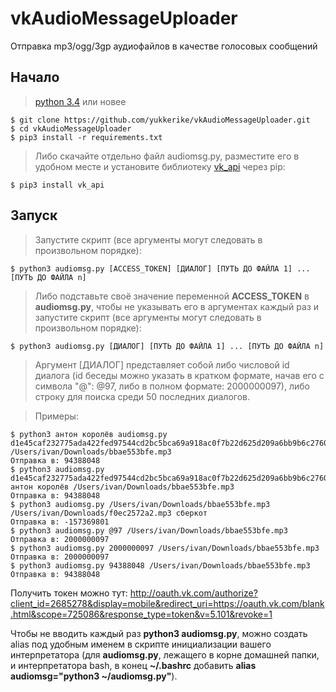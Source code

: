 # vkAudioMessageUploader
Отправка mp3/ogg/3gp аудиофайлов в качестве голосовых сообщений


## Начало

> [python 3.4](https://python.org/) или новее

    $ git clone https://github.com/yukkerike/vkAudioMessageUploader.git
    $ cd vkAudioMessageUploader
    $ pip3 install -r requirements.txt

> Либо скачайте отдельно файл audiomsg.py, разместите его в удобном месте и установите библиотеку [vk_api](https://github.com/python273/vk_api) через pip: 

    $ pip3 install vk_api

## Запуск

> Запустите скрипт (все аргументы могут следовать в произвольном порядке):

    $ python3 audiomsg.py [ACCESS_TOKEN] [ДИАЛОГ] [ПУТЬ ДО ФАЙЛА 1] ... [ПУТЬ ДО ФАЙЛА n]

> Либо подставьте своё значение переменной __ACCESS_TOKEN__ в __audiomsg.py__, чтобы не указывать его в аргументах каждый раз и запустите скрипт  (все аргументы могут следовать в произвольном порядке):

    $ python3 audiomsg.py [ДИАЛОГ] [ПУТЬ ДО ФАЙЛА 1] ... [ПУТЬ ДО ФАЙЛА n]


> Аргумент [ДИАЛОГ] представляет собой либо числовой id диалога (id беседы можно указать в кратком формате, начав его с символа "@": @97, либо в полном формате: 2000000097), либо строку для поиска среди 50 последних диалогов.

> Примеры:

    $ python3 антон королёв audiomsg.py d1e45caf232775ada422fed97544cd2bc5bca69a918ac0f7b22d625d209a6bb9b6c2760767865111c3ed4  /Users/ivan/Downloads/bbae553bfe.mp3 
    Отправка в: 94388048
    $ python3 audiomsg.py d1e45caf232775ada422fed97544cd2bc5bca69a918ac0f7b22d625d209a6bb9b6c2760767865111c3ed4 антон королёв /Users/ivan/Downloads/bbae553bfe.mp3
    Отправка в: 94388048
    $ python3 audiomsg.py /Users/ivan/Downloads/bbae553bfe.mp3 /Users/ivan/Downloads/f0ec2572a2.mp3 сберкот
    Отправка в: -157369801
    $ python3 audiomsg.py @97 /Users/ivan/Downloads/bbae553bfe.mp3
    Отправка в: 2000000097
    $ python3 audiomsg.py 2000000097 /Users/ivan/Downloads/bbae553bfe.mp3
    Отправка в: 2000000097
    $ python3 audiomsg.py 94388048 /Users/ivan/Downloads/bbae553bfe.mp3
    Отправка в: 94388048

Получить токен можно тут: <http://oauth.vk.com/authorize?client_id=2685278&display=mobile&redirect_uri=https://oauth.vk.com/blank.html&scope=725086&response_type=token&v=5.101&revoke=1>

Чтобы не вводить каждый раз __python3 audiomsg.py__, можно создать alias под удобным именем в скрипте инициализации вашего интерпретатора (для __audiomsg.py__, лежащего в корне домашней папки, и интерпретатора bash, в конец __~/.bashrc__ добавить __alias audiomsg="python3 ~/audiomsg.py"__).
